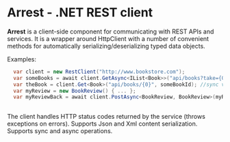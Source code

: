 # Arrest - .NET REST client

**Arrest** is a client-side component for communicating with REST APIs and services. It is a wrapper around HttpClient with a number of convenient methods for automatically serializing/deserializing typed data objects. 

Examples: 
```c#
  var client = new RestClient("http://www.bookstore.com");
  var someBooks = await client.GetAsync<IList<Book>>("api/books?take={0}", 10);
  var theBook = client.Get<Book>("api/books/{0}", someBookId); //sync version
  var myReview = new BookReview() { ... };
  var myReviewBack = await client.PostAsync<BookReview, BookReview>(myReview, "api/user/reviews");
  
```
The client handles HTTP status codes returned by the service (throws exceptions on errors).
Supports Json and Xml content serialization. Supports sync and async operations. 
